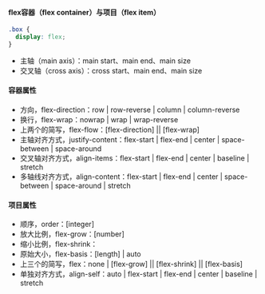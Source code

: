 #### flex容器（flex container）与项目（flex item）

```Css
.box {
  display: flex;
}
```

- 主轴（main axis）：main start、main end、main size
- 交叉轴（cross axis）：cross start、main end、main size

#### 容器属性

- 方向，flex-direction：row | row-reverse | column | column-reverse
- 换行，flex-wrap：nowrap | wrap | wrap-reverse
- 上两个的简写，flex-flow：[flex-direction] || [flex-wrap]
- 主轴对齐方式，justify-content：flex-start | flex-end | center | space-between | space-around
- 交叉轴对齐方式，align-items：flex-start | flex-end | center | baseline | stretch
- 多轴线对齐方式，align-content：flex-start | flex-end | center | space-between | space-around | stretch

#### 项目属性

- 顺序，order：[integer]
- 放大比例，flex-grow：[number]
- 缩小比例，flex-shrink：
- 原始大小，flex-basis：[length] | auto
- 上三个的简写，flex：none |  [flex-grow] || [flex-shrink] ||  [flex-basis] 
- 单独对齐方式，align-self：auto | flex-start | flex-end | center | baseline | stretch
